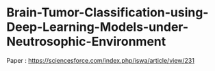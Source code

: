 # Brain-Tumor-Classification-using-Deep-Learning-Models-under-Neutrosophic-Environment
Paper : https://sciencesforce.com/index.php/iswa/article/view/231
